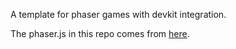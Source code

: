 A template for phaser games with devkit integration.

The phaser.js in this repo comes from [here](https://github.com/weebygames/phaser).
